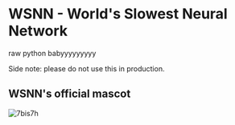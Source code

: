 # WSNN - World's Slowest Neural Network

raw python babyyyyyyyyy

Side note: please do not use this in production.

<h2>WSNN's official mascot</h2>

![7bis7h](https://user-images.githubusercontent.com/19144650/219683917-1c7352cf-571a-4f0b-9679-1db4af6f72f3.jpg)

